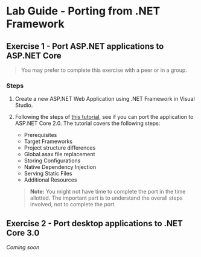 # Lab Guide - Porting from .NET Framework

## Exercise 1 - Port ASP.NET applications to ASP.NET Core

> You may prefer to complete this exercise with a peer or in a group.

### Steps

1. Create a new ASP.NET Web Application using .NET Framework in Visual Studio.

2. Following the steps of [this tutorial](https://docs.microsoft.com/en-us/aspnet/core/migration/proper-to-2x), see if you can port the application to ASP.NET Core 2.0. The tutorial covers the following steps:

    * Prerequisites
    * Target Frameworks
    * Project structure differences
    * Global.asax file replacement
    * Storing Configurations
    * Native Dependency Injection
    * Serving Static Files
    * Additional Resources

    > **Note:** You might not have time to complete the port in the time allotted. The important part is to understand the overall steps involved, not to complete the port.

## Exercise 2 - Port desktop applications to .NET Core 3.0

*Coming soon*